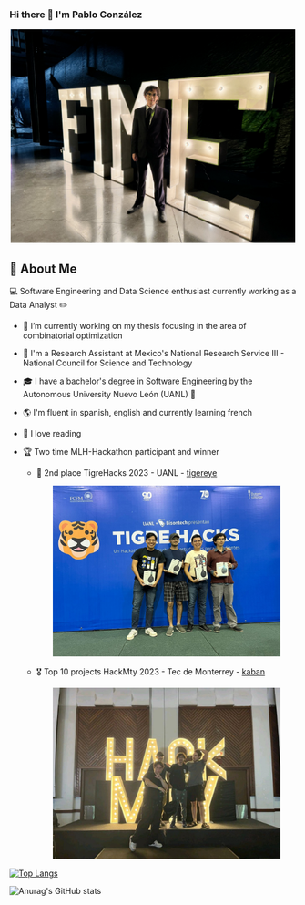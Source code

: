 ### Hi there 👋 I'm Pablo González

<p align="center">
<img src="img/grad.jpg" width="500">
</p>

## 🖖 About Me

💻 Software Engineering and Data Science enthusiast currently working as a Data Analyst ✏️
- 🔭 I’m currently working on my thesis focusing in the area of combinatorial optimization
- 🌱 I'm a Research Assistant at Mexico's National Research Service III - National Council for Science and Technology
- 🎓 I have a bachelor's degree in Software Engineering by the Autonomous University Nuevo León (UANL) 🐯
- 🌎 I'm fluent in spanish, english and currently learning french
- 📖 I love reading

- 🏆 Two time MLH-Hackathon participant and winner 
   - 🥈 2nd place TigreHacks 2023 - UANL - [tigereye](https://github.com/matavaresr/tigereye)
     <p align="center">
      <img src="img/su-group-tigrehacks.jpg" width="400">
      </p>
   - 🎖️ Top 10 projects HackMty 2023 - Tec de Monterrey - [kaban](https://github.com/Special-Unitary-Group/kaban)
      <p align="center">
      <img src="img/su-group-hackmty.jpg" width="400">
      </p>

[![Top Langs](https://github-readme-stats-no-expiration.vercel.app/api/top-langs/?username=josepablogfnl&langs_count=7&layout=compact&theme=cobalt)](https://github.com/anuraghazra/github-readme-stats)

![Anurag's GitHub stats](https://github-readme-stats-no-expiration.vercel.app/api?username=josepablogfnl&show_icons=true&theme=cobalt)

</td><td valign="top" width="33%">
